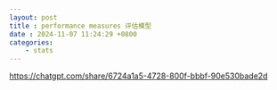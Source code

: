```yaml
---
layout: post
title : performance measures 评估模型
date : 2024-11-07 11:24:29 +0800
categories: 
    - stats
---
```


https://chatgpt.com/share/6724a1a5-4728-800f-bbbf-90e530bade2d


